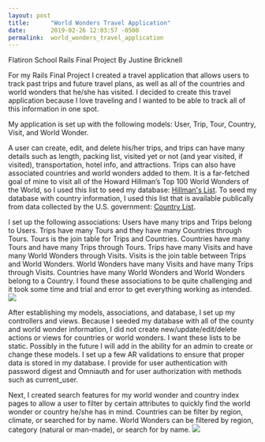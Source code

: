```yaml
---
layout: post
title:      "World Wonders Travel Application"
date:       2019-02-26 12:03:57 -0500
permalink:  world_wonders_travel_application
---
```



Flatiron School Rails Final Project 
By Justine Bricknell

For my Rails Final Project I created a travel application that allows users to track past trips and future travel plans, as well as all of the countries and world wonders that he/she has visited. I decided to create this travel application because I love traveling and I wanted to be able to track all of this information in one spot.  

My application is set up with the following models: User, Trip, Tour, Country, Visit, and World Wonder. 

A user can create, edit, and delete his/her trips, and trips can have many details such as length, packing list, visited yet or not (and year visited, if visited), transportation, hotel info, and attractions. Trips can also have associated countries and world wonders added to them. It is a far-fetched goal of mine to visit all of the Howard Hillman’s Top 100 World Wonders of the World, so I used this list to seed my database: [Hillman's List](https://www.hillmanwonders.com). To seed my database with country information, I used this list that is available publically from data collected by the U.S. government: [Country List](http://www.statvision.com/webinars/countries%20of%20the%20world.xls).   

I set up the following associations: Users have many trips and Trips belong to Users. Trips have many Tours and they have many Countries through Tours. Tours is the join table for Trips and Countries. Countries have many Tours and have many Trips through Tours. Trips have many Visits and have many World Wonders through Visits. Visits is the join table between Trips and World Wonders. World Wonders have many Visits and have many Trips through Visits. Countries have many World Wonders and World Wonders belong to a Country. I found these associations to be quite challenging and it took some time and trial and error to get everything working as intended.
![](https://imgur.com/ZUY9vpn.jpg)

After establishing my models, associations, and database, I set up my controllers and views.  Because I seeded my database with all of the county and world wonder information, I did not create new/update/edit/delete actions or views for countries or world wonders. I want these lists to be static. Possibly in the future I will add in the ability for an admin to create or change these models. I set up a few AR validations to ensure that proper data is stored in my database. I provide for user authentication with password digest and Omniauth and for user authorization with methods such as current_user. 

Next, I created search features for my world wonder and country index pages to allow a user to filter by certain attributes to quickly find the world wonder or country he/she has in mind. Countries can be filter by region, climate, or searched for by name. World Wonders can be filtered by region, category (natural or man-made), or search for by name.
![](https://imgur.com/yPp0Jyh.jpg) 

